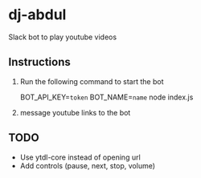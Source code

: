 # dj-abdul
Slack bot to play youtube videos 

## Instructions
1. Run the following command to start the bot


	BOT\_API\_KEY=`token` BOT\_NAME=`name` node index.js

2. message youtube links to the bot

## TODO
* Use ytdl-core instead of opening url 
* Add controls (pause, next, stop, volume)	